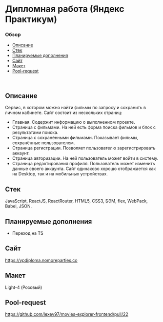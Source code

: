 # **Дипломная работа (Яндекс Практикум)**

### Обзор
* [Описание](#описание)
* [Стек](#стек)
* [Планируемые дополнения](#планируемые-дополнения)
* [Сайт](#сайт)
* [Макет](#макет)
* [Pool-request](#pool-request)
<br>

## Описание

Сервис, в котором можно найти фильмы по запросу и сохранить в личном кабинете. 
Сайт состоит из нескольких страниц:
- Главная. Содержит информацию о выполненном проекте.
- Страница с фильмами. На ней есть форма поиска фильмов и блок с результатами поиска.
- Страница с сохранёнными фильмами. Показывает фильмы, сохранённые пользователем.
- Страница регистрации. Позволяет пользователю зарегистрировать аккаунт.
- Страница авторизации. На ней пользователь может войти в систему.
- Страница редактирования профиля. Пользователь может изменить данные своего аккаунта. 
Сайт одинаково хорошо отображается как на Desktop, так и на мобильных устройствах.

## Стек

JavaScript, ReactJS, ReactRouter, HTML5, CSS3, БЭМ, flex, WebPack, Babel, JSON.

## Планируемые дополнения
- Переход на TS

## Сайт
https://ypdiploma.nomoreparties.co

## Макет
Light-4 (Розовый)

## Pool-request
https://github.com/lexev97/movies-explorer-frontend/pull/22
